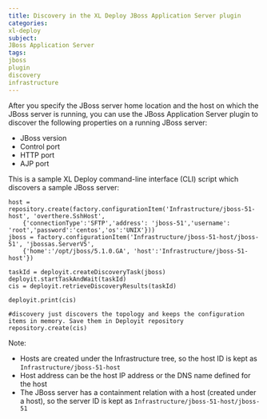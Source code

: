 ```yaml
---
title: Discovery in the XL Deploy JBoss Application Server plugin
categories:
xl-deploy
subject:
JBoss Application Server
tags:
jboss
plugin
discovery
infrastructure
---
```


After you specify the JBoss server home location and the host on which the JBoss server is running, you can use the JBoss Application Server plugin to discover the following properties on a running JBoss server:

* JBoss version
* Control port
* HTTP port
* AJP port

This is a sample XL Deploy command-line interface (CLI) script which discovers a sample JBoss server:

	host = repository.create(factory.configurationItem('Infrastructure/jboss-51-host', 'overthere.SshHost',
		{'connectionType':'SFTP','address': 'jboss-51','username': 'root','password':'centos','os':'UNIX'}))
	jboss = factory.configurationItem('Infrastructure/jboss-51-host/jboss-51', 'jbossas.ServerV5',
		{'home':'/opt/jboss/5.1.0.GA', 'host':'Infrastructure/jboss-51-host'})

	taskId = deployit.createDiscoveryTask(jboss)
    deployit.startTaskAndWait(taskId)
    cis = deployit.retrieveDiscoveryResults(taskId)

	deployit.print(cis)

	#discovery just discovers the topology and keeps the configuration items in memory. Save them in Deployit repository
	repository.create(cis)

Note:

* Hosts are created under the Infrastructure tree, so the host ID is kept as `Infrastructure/jboss-51-host`
* Host address can be the host IP address or the DNS name defined for the host
* The JBoss server has a containment relation with a host (created under a host), so the server ID is kept as `Infrastructure/jboss-51-host/jboss-51`
